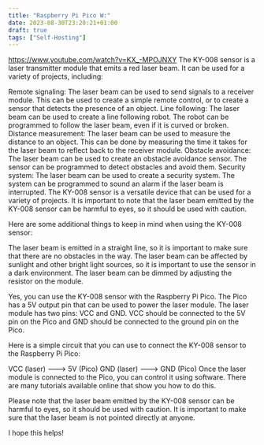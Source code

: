 ```yaml
---
title: "Raspberry Pi Pico W:"
date: 2023-08-30T23:20:21+01:00
draft: true
tags: ["Self-Hosting"]
---
```





<https://www.youtube.com/watch?v=KX_-MPOJNXY>
The KY-008 sensor is a laser transmitter module that emits a red laser beam. It can be used for a variety of projects, including:

Remote signaling: The laser beam can be used to send signals to a receiver module. This can be used to create a simple remote control, or to create a sensor that detects the presence of an object.
Line following: The laser beam can be used to create a line following robot. The robot can be programmed to follow the laser beam, even if it is curved or broken.
Distance measurement: The laser beam can be used to measure the distance to an object. This can be done by measuring the time it takes for the laser beam to reflect back to the receiver module.
Obstacle avoidance: The laser beam can be used to create an obstacle avoidance sensor. The sensor can be programmed to detect obstacles and avoid them.
Security system: The laser beam can be used to create a security system. The system can be programmed to sound an alarm if the laser beam is interrupted.
The KY-008 sensor is a versatile device that can be used for a variety of projects. It is important to note that the laser beam emitted by the KY-008 sensor can be harmful to eyes, so it should be used with caution.

Here are some additional things to keep in mind when using the KY-008 sensor:

The laser beam is emitted in a straight line, so it is important to make sure that there are no obstacles in the way.
The laser beam can be affected by sunlight and other bright light sources, so it is important to use the sensor in a dark environment.
The laser beam can be dimmed by adjusting the resistor on the module.



Yes, you can use the KY-008 sensor with the Raspberry Pi Pico. The Pico has a 5V output pin that can be used to power the laser module. The laser module has two pins: VCC and GND. VCC should be connected to the 5V pin on the Pico and GND should be connected to the ground pin on the Pico.

Here is a simple circuit that you can use to connect the KY-008 sensor to the Raspberry Pi Pico:

VCC (laser) ---> 5V (Pico)
GND (laser) ---> GND (Pico)
Once the laser module is connected to the Pico, you can control it using software. There are many tutorials available online that show you how to do this.

Please note that the laser beam emitted by the KY-008 sensor can be harmful to eyes, so it should be used with caution. It is important to make sure that the laser beam is not pointed directly at anyone.

I hope this helps!